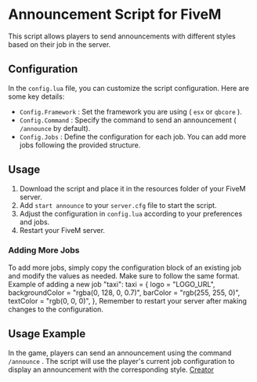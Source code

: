 # Announcement Script for FiveM
This script allows players to send announcements with different styles based on their job in the server.
## Configuration
In the  `config.lua`  file, you can customize the script configuration. Here are some key details:
-  `Config.Framework` : Set the framework you are using ( `esx`  or  `qbcore` ).
-  `Config.Command` : Specify the command to send an announcement ( `/announce`  by default).
-  `Config.Jobs` : Define the configuration for each job. You can add more jobs following the provided structure.
## Usage
1. Download the script and place it in the resources folder of your FiveM server.
2. Add  `start announce`  to your  `server.cfg`  file to start the script.
3. Adjust the configuration in  `config.lua`  according to your preferences and jobs.
4. Restart your FiveM server.
### Adding More Jobs
To add more jobs, simply copy the configuration block of an existing job and modify the values as needed. Make sure to follow the same format.
Example of adding a new job "taxi":
taxi = {
    logo = "LOGO_URL", 
    backgroundColor = "rgba(0, 128, 0, 0.7)", 
    barColor = "rgb(255, 255, 0)", 
    textColor = "rgb(0, 0, 0)", 
},
Remember to restart your server after making changes to the configuration.
## Usage Example
In the game, players can send an announcement using the command  `/announce` . The script will use the player's current job configuration to display an announcement with the corresponding style.
[Creator](nima_picaroon)
